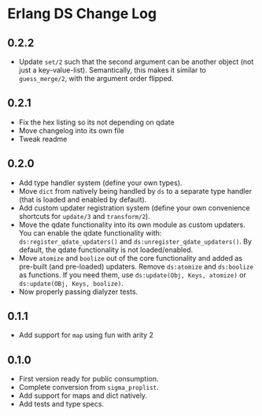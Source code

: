 # Erlang DS Change Log

## 0.2.2

* Update `set/2` such that the second argument can be another object (not just
  a key-value-list). Semantically, this makes it similar to `guess_merge/2`,
  with the argument order flipped.

## 0.2.1

* Fix the hex listing so its not depending on qdate
* Move changelog into its own file
* Tweak readme

## 0.2.0

* Add type handler system (define your own types).
* Move `dict` from natively being handled by `ds` to a separate type handler
  (that is loaded and enabled by default).
* Add custom updater registration system (define your own convenience
  shortcuts for `update/3` and `transform/2`).
* Move the qdate functionality into its own module as custom updaters. You can
  enable the qdate functionality with: `ds:register_qdate_updaters()` and
  `ds:unregister_qdate_updaters()`. By default, the qdate functionality is not
  loaded/enabled.
* Move `atomize` and `boolize` out of the core functionality and added as
  pre-built (and pre-loaded) updaters.  Remove `ds:atomize` and `ds:boolize` as functions. If
  you need them, use `ds:update(Obj, Keys, atomize)` or `ds:update(OBj, Keys,
  boolize)`.
* Now properly passing dialyzer tests.

## 0.1.1

* Add support for `map` using fun with arity 2

## 0.1.0

* First version ready for public consumption.
* Complete conversion from `sigma_proplist`.
* Add support for maps and dict natively.
* Add tests and type specs.
